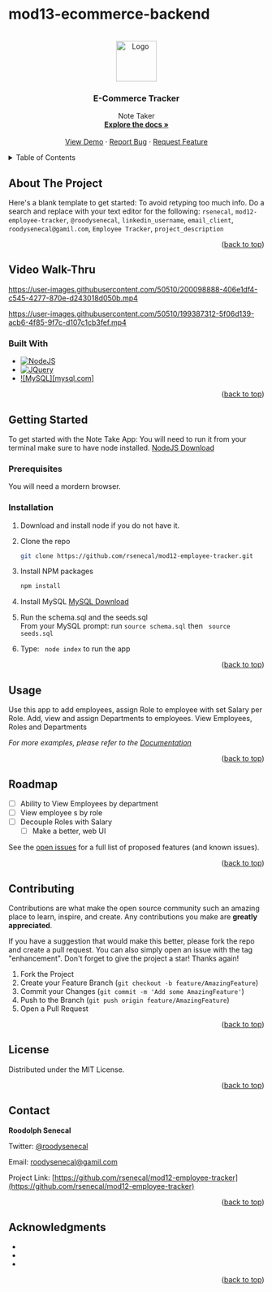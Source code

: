 # mod13-ecommerce-backend



<!-- Improved compatibility of back to top link: See: https://github.com/othneildrew/Best-README-Template/pull/73 -->
<a name="readme-top"></a>
<!-- ![Contributors][contributors-shield]][contributors-url]
![Forks][forks-shield]][forks-url]
![Stargazers][stars-shield]][stars-url]
![Issues][issues-shield]][issues-url]
![MIT License][license-shield]][license-url]
![LinkedIn][linkedin-shield]][linkedin-url] -->



<!-- PROJECT LOGO -->
<br />
<div align="center">
  <a href="https://github.com/rsenecal/mod12-employee-tracker/">
    <img src="dist/img/mod12-logo.jpg" alt="Logo" width="80" height="80">
  </a>

<h3 align="center">E-Commerce Tracker</h3>

  <p align="center">
    Note Taker
    <br />
    <a href="https://github.com/rsenecal/mod12-employee-tracker/"><strong>Explore the docs »</strong></a>
    <br />
    <br />
    <a href="https://github.com/rsenecal/mod12-employee-tracker/">View Demo</a>
    ·
    <a href="https://github.com/rsenecal/mod12-employee-tracker//issues">Report Bug</a>
    ·
    <a href="https://github.com/rsenecal/mod12-employee-tracker//issues">Request Feature</a>
  </p>
</div>



<!-- TABLE OF CONTENTS -->
<details>
  <summary>Table of Contents</summary>
  <ol>
    <li>
      <a href="#about-the-project">About The Project</a>
      <ul>
        <li><a href="#built-with">Built With</a></li>
      </ul>
    </li>
    <li>
      <a href="#getting-started">Getting Started</a>
      <ul>
        <li><a href="#prerequisites">Prerequisites</a></li>
        <li><a href="#installation">Installation</a></li>
      </ul>
    </li>
    <li><a href="#usage">Usage</a></li>
    <li><a href="#roadmap">Roadmap</a></li>
    <li><a href="#contributing">Contributing</a></li>
    <li><a href="#license">License</a></li>
    <li><a href="#contact">Contact</a></li>
    <li><a href="#acknowledgments">Acknowledgments</a></li>
  </ol>
</details>



<!-- ABOUT THE PROJECT -->
## About The Project



Here's a blank template to get started: To avoid retyping too much info. Do a search and replace with your text editor for the following: `rsenecal`, `mod12-employee-tracker`, `@roodysenecal`, `linkedin_username`, `email_client`, `roodysenecal@gamil.com`, `Employee Tracker`, `project_description`

<p align="right">(<a href="#readme-top">back to top</a>)</p>


## Video Walk-Thru


https://user-images.githubusercontent.com/50510/200098888-406e1df4-c545-4277-870e-d243018d050b.mp4




https://user-images.githubusercontent.com/50510/199387312-5f06d139-acb6-4f85-9f7c-d107c1cb3fef.mp4



### Built With

* [![NodeJS][Node.js]][Node-url]
* [![JQuery][JQuery.com]][JQuery-url]
* [![MySQL][mysql.com]][MySQL-url]

<p align="right">(<a href="#readme-top">back to top</a>)</p>



<!-- GETTING STARTED -->
## Getting Started

To get started with the Note Take App: You will need to run it from your terminal make sure to have node installed. 
[NodeJS Download](https://nodejs.org/en/download/)

### Prerequisites

You will need a mordern browser. 

### Installation

1. Download and install node if you do not have it.
2. Clone the repo
   ```sh
   git clone https://github.com/rsenecal/mod12-employee-tracker.git
   ```
3. Install NPM packages
   ```sh
   npm install
   ```
4. Install MySQL 
   [MySQL Download](https://dev.mysql.com/downloads/installer/)

5. Run the schema.sql and the seeds.sql  
  From your MySQL prompt: 
  run 
  ``` source schema.sql ```
  then
  ``` source seeds.sql```
 6. Type:
  ``` node index```
  to run the app

<p align="right">(<a href="#readme-top">back to top</a>)</p>



<!-- USAGE EXAMPLES -->
## Usage

Use this app to add employees, assign Role to employee with set Salary per Role.
Add, view and assign Departments to employees.
View Employees, Roles and Departments

_For more examples, please refer to the [Documentation](https://github.com/rsenecal/mod12-employee-tracker/wiki)_

<p align="right">(<a href="#readme-top">back to top</a>)</p>



<!-- ROADMAP -->
## Roadmap

- [ ] Ability to View Employees by department
- [ ] View employee s by role
- [ ] Decouple Roles with Salary
    - [ ] Make a better, web UI

See the [open issues](https://github.com/rsenecal/mmod12-employee-tracker/issues) for a full list of proposed features (and known issues).

<p align="right">(<a href="#readme-top">back to top</a>)</p>



<!-- CONTRIBUTING -->
## Contributing

Contributions are what make the open source community such an amazing place to learn, inspire, and create. Any contributions you make are **greatly appreciated**.

If you have a suggestion that would make this better, please fork the repo and create a pull request. You can also simply open an issue with the tag "enhancement".
Don't forget to give the project a star! Thanks again!

1. Fork the Project
2. Create your Feature Branch (`git checkout -b feature/AmazingFeature`)
3. Commit your Changes (`git commit -m 'Add some AmazingFeature'`)
4. Push to the Branch (`git push origin feature/AmazingFeature`)
5. Open a Pull Request

<p align="right">(<a href="#readme-top">back to top</a>)</p>



<!-- LICENSE -->
## License

Distributed under the MIT License. 

<p align="right">(<a href="#readme-top">back to top</a>)</p>



<!-- CONTACT -->
## Contact

<strong>Roodolph Senecal</strong>

Twitter: [@roodysenecal](https://twitter.com/@roodysenecal)

Email: roodysenecal@gamil.com

Project Link: [https://github.com/rsenecal/mod12-employee-tracker](https://github.com/rsenecal/mod12-employee-tracker)

<p align="right">(<a href="#readme-top">back to top</a>)</p>



<!-- ACKNOWLEDGMENTS -->
## Acknowledgments

* []()
* []()
* []()

<p align="right">(<a href="#readme-top">back to top</a>)</p>



<!-- MARKDOWN LINKS & IMAGES -->
<!-- https://www.markdownguide.org/basic-syntax/#reference-style-links -->
[contributors-shield]: https://img.shields.io/github/contributors/rsenecal/mod11-note-taker.svg?style=for-the-badge
[contributors-url]: https://github.com/rsenecal/mod11-note-taker/graphs/contributors
[forks-shield]: https://img.shields.io/github/forks/rsenecal/mod11-note-taker.svg?style=for-the-badge
[forks-url]: https://github.com/rsenecal/mod11-note-taker/network/members
[stars-shield]: https://img.shields.io/github/stars/rsenecal/mod11-note-taker.svg?style=for-the-badge
[stars-url]: https://github.com/rsenecal/mod11-note-taker/stargazers
[issues-shield]: https://img.shields.io/github/issues/rsenecal/mod11-note-taker.svg?style=for-the-badge
[issues-url]: https://github.com/rsenecal/mod11-note-taker/issues
[license-shield]: https://img.shields.io/github/license/rsenecal/mod11-note-taker.svg?style=for-the-badge
[license-url]: https://github.com/rsenecal/mod11-note-taker/blob/master/LICENSE.txt
[linkedin-shield]: https://img.shields.io/badge/-LinkedIn-black.svg?style=for-the-badge&logo=linkedin&colorB=555
[linkedin-url]: https://linkedin.com/in/linkedin_username
[product-screenshot]: images/screenshot.png
[Next.js]: https://img.shields.io/badge/next.js-000000?style=for-the-badge&logo=nextdotjs&logoColor=white
[Next-url]: https://nextjs.org/
[Node.js]: https://img.shields.io/badge/NodeJS-NodeJS-green
[Node-url]: https://https://nodejs.org/
[React.js]: https://img.shields.io/badge/React-20232A?style=for-the-badge&logo=react&logoColor=61DAFB
[React-url]: https://reactjs.org/
[Vue.js]: https://img.shields.io/badge/Vue.js-35495E?style=for-the-badge&logo=vuedotjs&logoColor=4FC08D
[Vue-url]: https://vuejs.org/
[Angular.io]: https://img.shields.io/badge/Angular-DD0031?style=for-the-badge&logo=angular&logoColor=white
[Angular-url]: https://angular.io/
[Svelte.dev]: https://img.shields.io/badge/Svelte-4A4A55?style=for-the-badge&logo=svelte&logoColor=FF3E00
[Svelte-url]: https://svelte.dev/
[Laravel.com]: https://img.shields.io/badge/Laravel-FF2D20?style=for-the-badge&logo=laravel&logoColor=white
[Laravel-url]: https://laravel.com
[Bootstrap.com]: https://img.shields.io/badge/Bootstrap-563D7C?style=for-the-badge&logo=bootstrap&logoColor=white
[Bootstrap-url]: https://getbootstrap.com
[JQuery.com]: https://img.shields.io/badge/jQuery-0769AD?style=for-the-badge&logo=jquery&logoColor=white
[JQuery-url]: https://jquery.com 
[MySQL-url]: https://mysql.com 
